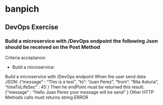# banpich

## DevOps Exercise

### Build a microservice with /DevOps endpoint the following Json should be received on the Post Method

Criteria acceptance:

- Build a microservice:

Build a microservice with /DevOps endpoint
When the user send data JSON: {“message” : “This is a test”, “to”: “Juan Perez”, “from”: “Rita Asturia”, “timeToLifeSec” : 45 }
Then he endPoint must be returned this result: {“message” : “Hello Juan Perez your message will be send” }
Other HTTP Methods calls must returns string ERROR